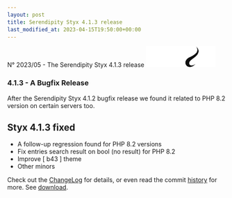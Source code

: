 ```yaml
---
layout: post
title: Serendipity Styx 4.1.3 release
last_modified_at: 2023-04-15T19:50:00+00:00
---
```


N° 2023/05 - The Serendipity Styx 4.1.3 release <img class="php8" src="/i/b/logo_php8_2.svg" alt="php8.2" width="160" height="48">

### 4.1.3 - A Bugfix Release

After the Serendipity Styx 4.1.2 bugfix release we found it related to PHP 8.2 version on certain servers too.

## Styx 4.1.3 fixed

  - A follow-up regression found for PHP 8.2 versions
  - Fix entries search result on bool (no result) for PHP 8.2
  - Improve [ b43 ] theme
  - Other minors

Check out the [ChangeLog](https://github.com/ophian/styx/blob/4.1.3/docs/NEWS) for details, or even read the commit [history](https://github.com/ophian/styx/commits/4.1.3) for more. See [download](https://github.com/ophian/styx/releases/tag/4.1.3).

